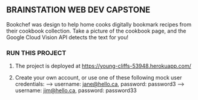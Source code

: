 ## BRAINSTATION WEB DEV CAPSTONE
Bookchef was design to help home cooks digitally bookmark recipes from their cookbook collection. Take a picture of the cookbook page, and the Google Cloud Vision API detects the text for you!

### RUN THIS PROJECT
1. The project is deployed at https://young-cliffs-53948.herokuapp.com/

2. Create your own account, or use one of these following mock user credentials:
    --> username: jane@hello.ca, password: password3
    --> username: jim@hello.ca, password: password33
